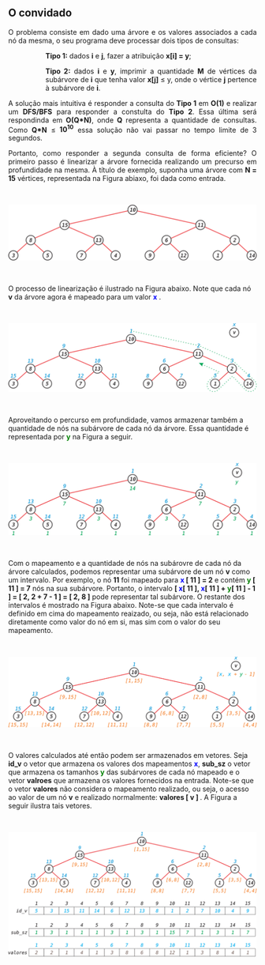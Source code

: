 <div id="convidado">

</div>

## O convidado

<p align="justify">

</p>
<p align="justify">
O problema consiste em dado uma árvore e os valores associados a cada nó da mesma, o seu programa deve processar dois tipos de consultas:
<p style="margin-left:2cm;" align="justify" > <b>Tipo 1:</b> dados <b>i</b> e <b>j</b>, fazer a atribuição <b>x[i] = y</b>;</p>
<p style="margin-left:2cm;" align="justify" > <b>Tipo 2:</b> dados <b>i</b> e <b>y</b>, imprimir a quantidade <b>M</b> de vértices da subárvore de <b>i</b> que tenha valor <b>x[j]</b> &le; y, onde o vértice <b>j</b> pertence à subárvore de <b>i</b>.
</p>
<p align="justify">
A solução mais intuitiva é responder a consulta do <b>Tipo 1</b> em <b>O(1)</b> e realizar um <b>DFS/BFS</b> para responder a constulta do <b>Tipo 2</b>. Essa última será respondinda em <b>O(Q*N)</b>, onde <b>Q</b> representa a quantidade de consultas. Como <b>Q*N</b> &le; <b>10<sup>10</sup></b> essa solução não vai passar no tempo limite de 3 segundos. 
</p>
<p align="justify">
Portanto, como responder a segunda consulta de forma eficiente? O primeiro passo é linearizar a árvore fornecida realizando um precurso em profundidade na mesma. À título de exemplo, suponha uma árvore com <b>N = 15</b> vértices, representada na Figura abiaxo, foi dada como entrada.
</p>

<p>&nbsp;</p>

<p><img src="/_assets/images/tree.png" class="center-image"></p>

<p>&nbsp;</p>

O processo de linearização é ilustrado na Figura abaixo. Note que cada nó <b>v</b> da árvore agora é mapeado para um valor <font color="blue"> <b>x</b> </font>.

<p>&nbsp;</p>

<p><img src="/_assets/images/percurso.png" class="center-image"></p>

<p>&nbsp;</p>

Aproveitando o percurso em profundidade, vamos armazenar também a quantidade de nós na subárvore de cada nó da árvore. Essa quantidade é representada por <font color="green"> <b>y</b> </font> na Figura a seguir.

<p>&nbsp;</p>

<p><img src="/_assets/images/sub.png" class="center-image"></p>

<p>&nbsp;</p>

Com o mapeamento e a quantidade de nós na subárovre de cada nó da árvore calculados, podemos representar uma subárvore de um nó <b>v</b> como um intervalo. Por exemplo, o nó <b>11</b> foi mapeado para <b><font color="blue">x</font> [ 11 ] = 2</b> e contém <b><font color="green">y</font> [ 11 ] = 7</b> nós na sua subárvore. Portanto, o intervalo <b>[ <font color="blue">x</font>[ 11 ], <font color="blue">x</font>[ 11 ] + <font color="green">y</font>[ 11 ] - 1 ] = [ 2, 2 + 7 - 1 ] = [ 2, 8 ]</b> pode representar tal subárvore. O restante dos intervalos é mostrado na Figura abaixo. Note-se que cada intervalo é definido em cima do mapeamento reaizado, ou seja, não está relacionado diretamente como valor do nó em si, mas sim com o valor do seu mapeamento. 

<p>&nbsp;</p>

<p><img src="/_assets/images/range.png" class="center-image"></p>

<p>&nbsp;</p>

O valores calculados até então podem ser armazenados em vetores. Seja <b>id_v</b> o vetor que armazena os valores dos mapeamentos <b><font color="blue">x</font></b>, <b>sub_sz</b> o vetor que armazena os tamanhos <b><font color="green">y</font></b> das subárvores de cada nó mapeado e o vetor <b>valroes</b> que armazena os valores fornecidos na entrada. Note-se que o vetor <b>valores</b> não considera o mapeamento realizado, ou seja, o acesso ao valor de um nó <b>v</b> e realizado normalmente: <b>valores [ v ] </b>. A Figura a seguir ilustra tais vetores.

<p>&nbsp;</p>

<p><img src="/_assets/images/vetores.png" class="center-image"></p>

<p>&nbsp;</p>

<!--Um exemplo de implementação segue abaixo: -->

<!--{% gist wellvolks/468854028542097e55407afa7a403b2b guarda_costeira.cpp %}-->

